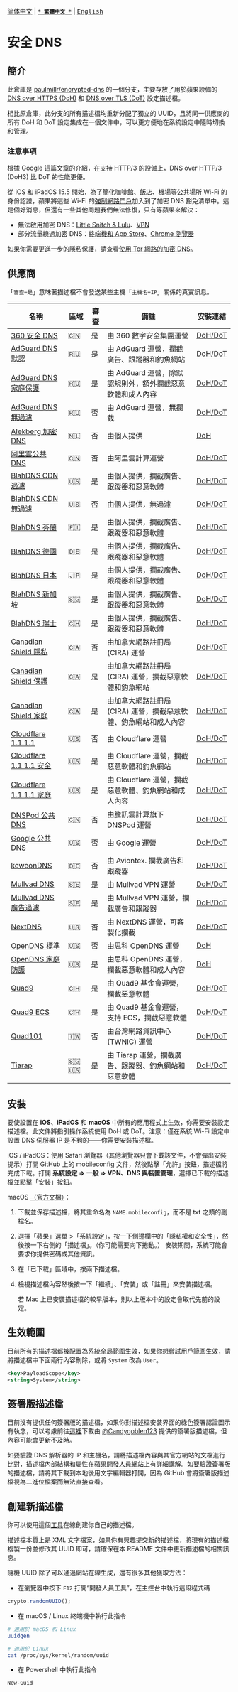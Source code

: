 [<kbd>简体中文</kbd>](https://github.com/francis-zhao/secure-dns#readme) | [<kbd>**`* 繁體中文 *`**</kbd>](https://github.com/francis-zhao/secure-dns/blob/master/README.cmn-TW.md) | [<kbd>English</kbd>](https://github.com/francis-zhao/secure-dns/blob/master/README.en.md)

# 安全 DNS

## 簡介

此倉庫是 [paulmillr/encrypted-dns](https://github.com/paulmillr/encrypted-dns) 的一個分支，主要存放了用於蘋果設備的 [DNS over HTTPS (DoH)](https://zh.wikipedia.org/wiki/DNS_over_HTTPS) 和 [DNS over TLS (DoT)](https://zh.wikipedia.org/wiki/DNS_over_TLS) 設定描述檔。

相比原倉庫，此分支的所有描述檔均重新分配了獨立的 UUID，且將同一供應商的所有 DoH 和 DoT 設定集成在一個文件中，可以更方便地在系統設定中隨時切換和管理。

### 注意事項

根據 Google [這篇文章](https://security.googleblog.com/2022/07/dns-over-http3-in-android.html)的介紹，在支持 HTTP/3 的設備上，DNS over HTTP/3 (DoH3) 比 DoT 的性能更優。

從 iOS 和 iPadOS 15.5 開始，為了簡化咖啡館、飯店、機場等公共場所 Wi-Fi 的身份認證，蘋果將這些 Wi-Fi 的[強制網路門戶](https://zh.wikipedia.org/zh-tw/%E5%BC%BA%E5%88%B6%E9%97%A8%E6%88%B7)加入到了加密 DNS 豁免清單中。這是個好消息，但還有一些其他問題我們無法修復，只有等蘋果來解決：

- 無法啟用加密 DNS：[Little Snitch & Lulu](https://github.com/paulmillr/encrypted-dns/issues/13)、[VPN](https://github.com/paulmillr/encrypted-dns/issues/18)
- 部分流量繞過加密 DNS：[終端機和 App Store](https://github.com/paulmillr/encrypted-dns/issues/22)、[Chrome 瀏覽器](https://github.com/paulmillr/encrypted-dns/issues/19)

如果你需要更進一步的隱私保護，請查看[使用 Tor 網路的加密 DNS](https://github.com/alecmuffett/dohot)。

## 供應商

「`審查=是`」意味著描述檔不會發送某些主機「`主機名=IP`」關係的真實訊息。

| 名稱                                             | 區域  | 審查 | 備註                                                             | 安裝連結                            |
| ------------------------------------------------ | ----- | ---- | ---------------------------------------------------------------- | ----------------------------------- |
| [360 安全 DNS][360-security-dns]                 | 🇨🇳    | 是   | 由 360 數字安全集團運營                                          | [DoH/DoT][360-security-dns-profile] |
| [AdGuard DNS 默認][adguard-dns-default]          | 🇷🇺    | 是   | 由 AdGuard 運營，攔截廣告、跟蹤器和釣魚網站                      | [DoH/DoT][adguard-dns-profile]      |
| [AdGuard DNS 家庭保護][adguard-dns-family]       | 🇷🇺    | 是   | 由 AdGuard 運營，除默認規則外，額外攔截惡意軟體和成人內容        | [DoH/DoT][adguard-dns-profile]      |
| [AdGuard DNS 無過濾][adguard-dns-unfiltered]     | 🇷🇺    | 否   | 由 AdGuard 運營，無攔截                                          | [DoH/DoT][adguard-dns-profile]      |
| [Alekberg 加密 DNS][alekberg-dns]                | 🇳🇱    | 否   | 由個人提供                                                       | [DoH][alekberg-dns-profile]         |
| [阿里雲公共 DNS][aliyun-dns]                     | 🇨🇳    | 否   | 由阿里雲計算運營                                                 | [DoH/DoT][aliyun-dns-profile]       |
| [BlahDNS CDN 過濾][blahdns]                      | 🇺🇸    | 是   | 由個人提供，攔截廣告、跟蹤器和惡意軟體                           | [DoH/DoT][blahdns-profile]          |
| [BlahDNS CDN 無過濾][blahdns]                    | 🇺🇸    | 否   | 由個人提供，無過濾                                               | [DoH/DoT][blahdns-profile]          |
| [BlahDNS 芬蘭][blahdns]                          | 🇫🇮    | 是   | 由個人提供，攔截廣告、跟蹤器和惡意軟體                           | [DoH/DoT][blahdns-profile]          |
| [BlahDNS 德國][blahdns]                          | 🇩🇪    | 是   | 由個人提供，攔截廣告、跟蹤器和惡意軟體                           | [DoH/DoT][blahdns-profile]          |
| [BlahDNS 日本][blahdns]                          | 🇯🇵    | 是   | 由個人提供，攔截廣告、跟蹤器和惡意軟體                           | [DoH/DoT][blahdns-profile]          |
| [BlahDNS 新加坡][blahdns]                        | 🇸🇬    | 是   | 由個人提供，攔截廣告、跟蹤器和惡意軟體                           | [DoH/DoT][blahdns-profile]          |
| [BlahDNS 瑞士][blahdns]                          | 🇨🇭    | 是   | 由個人提供，攔截廣告、跟蹤器和惡意軟體                           | [DoH/DoT][blahdns-profile]          |
| [Canadian Shield 隱私][canadian-shield]          | 🇨🇦    | 否   | 由加拿大網路註冊局 (CIRA) 運營                                   | [DoH/DoT][canadian-shield-profile]  |
| [Canadian Shield 保護][canadian-shield]          | 🇨🇦    | 是   | 由加拿大網路註冊局 (CIRA) 運營，攔截惡意軟體和釣魚網站           | [DoH/DoT][canadian-shield-profile]  |
| [Canadian Shield 家庭][canadian-shield]          | 🇨🇦    | 是   | 由加拿大網路註冊局 (CIRA) 運營，攔截惡意軟體、釣魚網站和成人內容 | [DoH/DoT][canadian-shield-profile]  |
| [Cloudflare 1.1.1.1][cloudflare-dns]             | 🇺🇸    | 否   | 由 Cloudflare 運營                                               | [DoH/DoT][cloudflare-dns-profile]   |
| [Cloudflare 1.1.1.1 安全][cloudflare-dns-family] | 🇺🇸    | 是   | 由 Cloudflare 運營，攔截惡意軟體和釣魚網站                       | [DoH/DoT][cloudflare-dns-profile]   |
| [Cloudflare 1.1.1.1 家庭][cloudflare-dns-family] | 🇺🇸    | 是   | 由 Cloudflare 運營，攔截惡意軟體、釣魚網站和成人內容             | [DoH/DoT][cloudflare-dns-profile]   |
| [DNSPod 公共 DNS][dnspod-dns]                    | 🇨🇳    | 否   | 由騰訊雲計算旗下 DNSPod 運營                                     | [DoH/DoT][dnspod-dns-profile]       |
| [Google 公共 DNS][google-dns]                    | 🇺🇸    | 否   | 由 Google 運營                                                   | [DoH/DoT][google-dns-profile]       |
| [keweonDNS][keweondns]                           | 🇩🇪    | 否   | 由 Aviontex. 攔截廣告和跟蹤器                                    | [DoH/DoT][keweondns-profile]        |
| [Mullvad DNS][mullvad-dns]                       | 🇸🇪    | 是   | 由 Mullvad VPN 運營                                              | [DoH/DoT][mullvad-dns-profile]      |
| [Mullvad DNS 廣告過濾][mullvad-dns]              | 🇸🇪    | 是   | 由 Mullvad VPN 運營，攔截廣告和跟蹤器                            | [DoH/DoT][mullvad-dns-profile]      |
| [NextDNS][nextdns]                               | 🇺🇸    | 否   | 由 NextDNS 運營，可客製化攔截                                    | [DoH/DoT][nextdns-profile]          |
| [OpenDNS 標準][opendns]                          | 🇺🇸    | 否   | 由思科 OpenDNS 運營                                              | [DoH][opendns-profile]              |
| [OpenDNS 家庭防護][opendns]                      | 🇺🇸    | 是   | 由思科 OpenDNS 運營，攔截惡意軟體和成人內容                      | [DoH][opendns-profile]              |
| [Quad9][quad9-dns]                               | 🇨🇭    | 是   | 由 Quad9 基金會運營，攔截惡意軟體                                | [DoH/DoT][quad9-dns-profile]        |
| [Quad9 ECS][quad9-dns]                           | 🇨🇭    | 是   | 由 Quad9 基金會運營，支持 ECS，攔截惡意軟體                      | [DoH/DoT][quad9-dns-profile]        |
| [Quad101][quad101-dns]                           | 🇹🇼    | 否   | 由台灣網路資訊中心 (TWNIC) 運營                                  | [DoH/DoT][quad101-dns-profile]      |
| [Tiarap][tiarap-dns]                             | 🇸🇬 🇺🇸 | 是   | 由 Tiarap 運營，攔截廣告、跟蹤器、釣魚網站和惡意軟體             | [DoH/DoT][tiarap-dns-profile]       |

## 安裝

要使設置在 **iOS**、**iPadOS** 和 **macOS** 中所有的應用程式上生效，你需要安裝設定描述檔。此文件將指引操作系統使用 DoH 或 DoT。注意：僅在系統 Wi-Fi 設定中設置 DNS 伺服器 IP 是不夠的——你需要安裝描述檔。

iOS / iPadOS：使用 Safari 瀏覽器（其他瀏覽器只會下載該文件，不會彈出安裝提示）打開 GitHub 上的 mobileconfig 文件，然後點擊「允許」按鈕，描述檔將完成下載。打開 **系統設定 => 一般 => VPN、DNS 與裝置管理**，選擇已下載的描述檔並點擊「安裝」按鈕。

macOS [（官方文檔）](https://support.apple.com/zh-tw/guide/mac-help/mh35561/)：

1. 下載並保存描述檔，將其重命名為 `NAME.mobileconfig`，而不是 txt 之類的副檔名。
2. 選擇「蘋果」選單 >「系統設定」，按一下側邊欄中的「隱私權和安全性」，然後按一下右側的「描述檔」。（你可能需要向下捲動。）
   安裝期間，系統可能會要求你提供密碼或其他資訊。
3. 在「已下載」區域中，按兩下描述檔。
4. 檢視描述檔內容然後按一下「繼續」、「安裝」或「註冊」來安裝描述檔。

   若 Mac 上已安裝描述檔的較早版本，則以上版本中的設定會取代先前的設定。

## 生效範圍

目前所有的描述檔都被配置為系統全局範圍生效，如果你想嘗試用戶範圍生效，請將描述檔中下面兩行內容刪除，或將 `System` 改為 `User`。

```xml
<key>PayloadScope</key>
<string>System</string>
```

## 簽署版描述檔

目前沒有提供任何簽署版的描述檔，如果你對描述檔安裝界面的綠色簽署認證圖示有執念，可以考慮前往[這裡](https://github.com/paulmillr/encrypted-dns/tree/master/signed)下載由 [@Candygoblen123](https://github.com/Candygoblen123) 提供的簽署版描述檔，但內容可能會更新不及時。

如要驗證 DNS 解析器的 IP 和主機名，請將描述檔內容與其官方網站的文檔進行比對，描述檔內部結構和屬性在[蘋果開發人員網站](https://developer.apple.com/documentation/devicemanagement/dnssettings)上有詳細講解。如要驗證簽署版的描述檔，請將其下載到本地後用文字編輯器打開，因為 GitHub 會將簽署版描述檔視為二進位檔案而無法直接查看。

## 創建新描述檔

你可以使用這個[工具](https://dns.notjakob.com/tool.html)在線創建你自己的描述檔。

描述檔本質上是 XML 文字檔案，如果你有興趣提交新的描述檔，將現有的描述檔複製一份並修改其 UUID 即可，請確保在本 README 文件中更新描述檔的相關訊息。

隨機 UUID 除了可以通過網站在線生成，還有很多其他獲取方法：

- 在瀏覽器中按下 `F12` 打開“開發人員工具”，在主控台中執行這段程式碼

```javascript
crypto.randomUUID();
```

- 在 macOS / Linux 終端機中執行此指令

```sh
# 適用於 macOS 和 Linux
uuidgen

# 適用於 Linux
cat /proc/sys/kernel/random/uuid
```

- 在 Powershell 中執行此指令

```powershell
New-Guid
```

[360-security-dns]: https://sdns.360.net/dnsPublic.html
[360-security-dns-profile]: https://github.com/francis-zhao/secure-dns/raw/master/profiles/360-security-dns.mobileconfig
[adguard-dns-default]: https://adguard-dns.io/kb/general/dns-providers/#default
[adguard-dns-family]: https://adguard-dns.io/kb/general/dns-providers/#family-protection
[adguard-dns-unfiltered]: https://adguard-dns.io/kb/general/dns-providers/#non-filtering
[adguard-dns-profile]: https://github.com/francis-zhao/secure-dns/raw/master/profiles/adguard-dns.mobileconfig
[alekberg-dns]: https://alekberg.net
[alekberg-dns-profile]: https://github.com/francis-zhao/secure-dns/raw/master/profiles/alekberg-dns.mobileconfig
[aliyun-dns]: https://www.alidns.com/
[aliyun-dns-profile]: https://github.com/francis-zhao/secure-dns/raw/master/profiles/aliyun-dns.mobileconfig
[blahdns]: https://blahdns.com/
[blahdns-profile]: https://github.com/francis-zhao/secure-dns/raw/master/profiles/blahdns.mobileconfig
[canadian-shield]: https://www.cira.ca/cybersecurity-services/canadian-shield/configure/summary-cira-canadian-shield-dns-resolver-addresses
[canadian-shield-profile]: https://github.com/francis-zhao/secure-dns/raw/master/profiles/canadian-shield.mobileconfig
[cloudflare-dns]: https://developers.cloudflare.com/1.1.1.1/encryption/
[cloudflare-dns-family]: https://developers.cloudflare.com/1.1.1.1/setup/#1111-for-families
[cloudflare-dns-profile]: https://github.com/francis-zhao/secure-dns/raw/master/profiles/cloudflare-dns.mobileconfig
[dnspod-dns]: https://www.dnspod.cn/products/publicdns
[dnspod-dns-profile]: https://github.com/francis-zhao/secure-dns/raw/master/profiles/dnspod-dns.mobileconfig
[google-dns]: https://developers.google.com/speed/public-dns/docs/secure-transports
[google-dns-profile]: https://github.com/francis-zhao/secure-dns/raw/master/profiles/google-dns.mobileconfig
[keweondns]: https://forum.xda-developers.com/t/keweondns-info-facts-and-what-is-keweon-actually.4576651/
[keweondns-profile]: https://github.com/francis-zhao/secure-dns/raw/master/profiles/keweondns.mobileconfig
[mullvad-dns]: https://mullvad.net/help/dns-over-https-and-dns-over-tls/
[mullvad-dns-profile]: https://github.com/francis-zhao/secure-dns/raw/master/profiles/mullvad-dns.mobileconfig
[nextdns]: https://nextdns.io/
[nextdns-profile]: https://github.com/francis-zhao/secure-dns/raw/master/profiles/nextdns.mobileconfig
[opendns]: https://support.opendns.com/hc/articles/360038086532
[opendns-profile]: https://github.com/francis-zhao/secure-dns/raw/master/profiles/opendns.mobileconfig
[quad9-dns]: https://www.quad9.net/news/blog/doh-with-quad9-dns-servers/
[quad9-dns-profile]: https://github.com/francis-zhao/secure-dns/raw/master/profiles/quad9-dns.mobileconfig
[quad101-dns]: https://101.101.101.101/
[quad101-dns-profile]: https://github.com/francis-zhao/secure-dns/raw/master/profiles/quad101-dns.mobileconfig
[tiarap-dns]: https://doh.tiar.app
[tiarap-dns-profile]: https://github.com/francis-zhao/secure-dns/raw/master/profiles/tiarap-dns.mobileconfig
